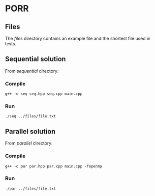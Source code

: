 # PORR
## Files
The _files_ directory contains an example file and the shortest file used in tests.
## Sequential solution
From _sequential_ directory:
### Compile
```
g++ -o seq seq.hpp seq.cpp main.cpp
```

### Run
```
./seq ../files/file.txt
```

## Parallel solution
From _parallel_ directory:
### Compile
```
g++ -o par par.hpp par.cpp main.cpp -fopenmp
```

### Run
```
./par ../files/file.txt
```